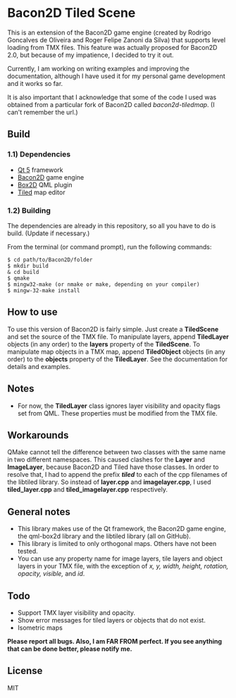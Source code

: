 # Bacon2D Tiled Scene

This is an extension of the Bacon2D game engine (created by Rodrigo Goncalves de Oliveira and Roger Felipe Zanoni da Silva) that supports level loading from TMX files. This feature was actually proposed for Bacon2D 2.0, but because of my impatience, I decided to try it out.

Currently, I am working on writing examples and improving the documentation, although I have used it for my personal game development and it works so far.

It is also important that I acknowledge that some of the code I used was obtained from a particular fork of Bacon2D called _bacon2d-tiledmap_. (I can't remember the url.)

## Build
### 1.1) Dependencies
- [Qt 5] framework
- [Bacon2D] game engine
- [Box2D] QML plugin 
- [Tiled] map editor

### 1.2) Building
The dependencies are already in this repository, so all you have to do is build. (Update if necessary.)

From the terminal (or command prompt), run the following commands:

    $ cd path/to/Bacon2D/folder
	$ mkdir build
	& cd build
	$ qmake
	$ mingw32-make (or nmake or make, depending on your compiler)
	$ mingw-32-make install
	
## How to use
To use this version of Bacon2D is fairly simple. Just create a **TiledScene**  and set the source of the TMX file. To manipulate layers, append **TiledLayer** objects (in any order) to the **layers** property of the **TiledScene**. To manipulate map objects in a TMX map, append **TiledObject** objects (in any order) to the **objects** property of the **TiledLayer**. See the documentation for details and examples.

## Notes
- For now, the **TiledLayer** class ignores layer visibility and opacity flags set from QML. These properties must be modified from the TMX file.

## Workarounds
QMake cannot tell the difference between two classes with the same name in two different namespaces. This caused clashes for the **Layer** and **ImageLayer**, because Bacon2D and Tiled have those classes.
In order to resolve that, I had to append the prefix **_tiled_** to each of the cpp filenames of the libtiled library. So instead of **layer.cpp** and **imagelayer.cpp**, I used **tiled_layer.cpp** and **tiled_imagelayer.cpp** respectively.

## General notes
* This library makes use of the Qt framework, the Bacon2D game engine, the qml-box2d library and the libtiled library (all on GitHub).
* This library is limited to only orthogonal maps. Others have not been tested.
* You can use any property name for image layers, tile layers and object layers in your TMX file, with the exception of _x, y, width, height, rotation, opacity, visible,_ and _id_.

## Todo
* Support TMX layer visibility and opacity.
* Show error messages for tiled layers or objects that do not exist.
* Isometric maps
 
**Please report all bugs. 
Also, I am FAR FROM perfect. If you see anything that can be done better, please notify me.**

License
----

MIT

[//]: # (These are reference links used in the body of this note and get stripped out when the markdown processor does its job. There is no need to format nicely because it shouldn't be seen. Thanks SO - http://stackoverflow.com/questions/4823468/store-comments-in-markdown-syntax)

   [Qt 5]: <https://qt.gitorious.org/qt/qt5>
   [Bacon2D]: <https://github.com/Bacon2D/Bacon2D>
   [Box2D]: <https://github.com/qml-box2d/qml-box2d/>
   [Tiled]: <https://github.com/bjorn/tiled>